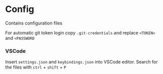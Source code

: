 # Config
Contains configuration files

For automatic git token login copy `.git-credentials` and replace `<TOKEN>` and `<PASSWORD`

### VSCode

Insert `settings.json` and `keybindings.json` into VSCode editor. Search for the files with `ctrl` + `shift` + `P`